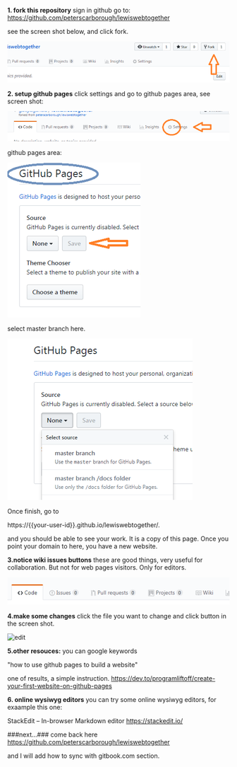 

 **1. fork this repository**
 sign in github
 go to:
https://github.com/peterscarborough/lewiswebtogether

 see the screen shot below, and click fork.

![fork](fork.png "fork repository screenshot")

  **2. setup github pages**
click settings and go to github pages area, see screen shot:

![setting](setting.png "setting button screenshot")

github pages area:

![pages](pages.png "pages area screenshot")

select master branch here.

![branch](branch.png "select branch screenshot")

Once finish, go to 

https://{{your-user-id}}.github.io/lewiswebtogether/.

and you should be able to see your work.  It is a copy of this page. 
Once you point your domain to here, you have a new website.

**3.notice wiki issues buttons**
these are good things, very useful for collaboration. But not for web pages visitors. Only for editors.

![goodthings](goodthings.png "wiki and issues screenshot")


**4.make some changes**
click the file you want to change and click button in the screen shot.

![edit](edit.png "edit button screenshot")


**5.other resouces:**
you can google keywords

"how to use github pages to build a website"

one of results, a simple instruction.
https://dev.to/programliftoff/create-your-first-website-on-github-pages

**6. online wysiwyg editors**
you can try some online wysiwyg editors, for exaample this one:

StackEdit – In-browser Markdown editor
https://stackedit.io/

###next...### 
come back here 
https://github.com/peterscarborough/lewiswebtogether

and I will add how to sync with gitbook.com section.
